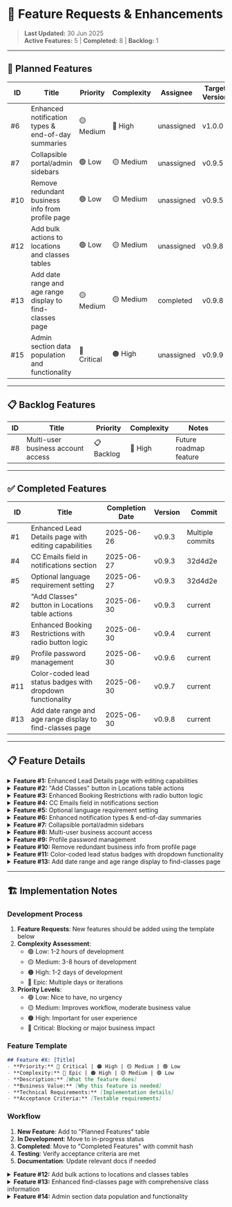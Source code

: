 # 🚀 Feature Requests & Enhancements

> **Last Updated:** 30 Jun 2025  
> **Active Features:** 5 | **Completed:** 8 | **Backlog:** 1

---

## 🔮 Planned Features

| ID | Title | Priority | Complexity | Assignee | Target Version |
|----|-------|----------|------------|----------|----------------|
| #6 | Enhanced notification types & end-of-day summaries | 🟡 Medium | 🔴 High | unassigned | v1.0.0 |
| #7 | Collapsible portal/admin sidebars | 🟢 Low | 🟡 Medium | unassigned | v0.9.5 |
| #10 | Remove redundant business info from profile page | 🟢 Low | 🟡 Medium | unassigned | v0.9.5 |
| #12 | Add bulk actions to locations and classes tables | 🟢 Low | 🟡 Medium | unassigned | v0.9.8 |
| #13 | Add date range and age range display to find-classes page | 🟡 Medium | 🟡 Medium | completed | v0.9.8 |
| #15 | Admin section data population and functionality | 🔴 Critical | 🟠 High | unassigned | v0.9.9 |

---

## 📋 Backlog Features

| ID | Title | Priority | Complexity | Notes |
|----|-------|----------|------------|-------|
| #8 | Multi-user business account access | 📋 Backlog | 🔴 High | Future roadmap feature |

---

## ✅ Completed Features

| ID | Title | Completion Date | Version | Commit |
|----|-------|-----------------|---------|--------|
| #1 | Enhanced Lead Details page with editing capabilities | 2025-06-26 | v0.9.3 | Multiple commits |
| #4 | CC Emails field in notifications section | 2025-06-27 | v0.9.3 | 32d4d2e |
| #5 | Optional language requirement setting | 2025-06-27 | v0.9.3 | 32d4d2e |
| #2 | "Add Classes" button in Locations table actions | 2025-06-30 | v0.9.3 | current |
| #3 | Enhanced Booking Restrictions with radio button logic | 2025-06-30 | v0.9.4 | current |
| #9 | Profile password management | 2025-06-30 | v0.9.6 | current |
| #11 | Color-coded lead status badges with dropdown functionality | 2025-06-30 | v0.9.7 | current |
| #13 | Add date range and age range display to find-classes page | 2025-06-30 | v0.9.8 | current |

---

## 📋 Feature Details

<details>
<summary><strong>Feature #1:</strong> Enhanced Lead Details page with editing capabilities</summary>

### Description
Enhance the existing Lead Details page to become a comprehensive lead management interface with full editing capabilities, contact actions, and note-taking functionality.

### Current State
- Basic Lead Details page exists at `/portal/leads/:leadId`
- Shows lead information and basic details
- "View Details" and "Edit Lead" actions both navigate to the same page

### Proposed Enhancements
1. **Status Editing**: Add ability to change lead status directly from the details page
2. **Notes Section**: Add section for adding/viewing timestamped notes about the lead
3. **Contact Actions**: Add quick action buttons for calling/emailing the lead
4. **Related Data**: Display associated bookings, participants, and class interests
5. **Activity Timeline**: Show chronological history of status changes, notes, and interactions

### Technical Requirements
- Add inline status editing component
- Create notes CRUD functionality with timestamps
- Implement activity log/timeline component
- Add contact action buttons with proper tel:/mailto: links
- Ensure all changes invalidate relevant cache queries

### Acceptance Criteria
- [ ] Can edit lead status from details page
- [ ] Can add timestamped notes visible to user later
- [ ] Quick contact buttons work properly
- [ ] Shows related bookings and participants
- [ ] Activity timeline shows all interactions

### Priority: Medium
- **Business Value**: High - improves lead management workflow
- **Development Effort**: Medium - requires several new components
- **Dependencies**: None

### Status: `COMPLETED` ✅ 2025-06-26

**Implementation Summary:**
1. **LeadDetailsHeader Component** - Complete lead information display with status selector and quick action buttons
2. **LeadBookingsSection Component** - Booking management with edit/cancel functionality via modal
3. **EditBookingModal Component** - Cascading dropdowns (Location → Class → Booking Date) with RLS policy fixes
4. **LeadNotesSection Component** - Note creation, editing, deletion with timestamps
5. **Database Integration** - Complete hooks for bookings, notes, and status management

**Key Technical Achievements:**
- Full CRUD operations for lead notes with timestamps
- Complex booking editing with schedule date generation
- Solved z-index layering issues for modal dropdowns
- Implemented Row Level Security policies for booking updates
- Comprehensive status management with manual override capability

**Files Created/Modified:**
- Created: `LeadDetailsHeader.tsx`, `LeadBookingsSection.tsx`, `EditBookingModal.tsx`, `LeadNotesSection.tsx`
- Created: `useLeadBookings.ts`, `useLeadNotes.ts`, `useUpdateBooking.ts` hooks
- Modified: `LeadDetail.tsx` for three-section layout integration
- Database: Added RLS policies for bookings table

</details>

<details>
<summary><strong>Feature #2:</strong> "Add Classes" button in Locations table actions</summary>

### Description
Add an "Add Classes" action button to the Locations table row menu that navigates directly to the Add Classes page with the location pre-selected.

### Current State
- Locations table has Edit, Archive/Unarchive, and Delete actions
- Add Classes page exists but requires manual location selection
- No direct link from location to class creation

### Proposed Enhancement
Add "Add Classes" menu item to TableRowMenu that:
1. Navigates to the Add Classes page
2. Pre-selects the clicked location in the location dropdown
3. Streamlines workflow for adding classes to specific locations

### Technical Requirements
- Add new action to TableRowMenu component
- Modify Add Classes page to accept location ID parameter
- Update routing to support pre-selected location
- Ensure location selection is properly populated

### Implementation Details
- Update `TableRowMenu` component with new action prop
- Navigate to `/portal/classes/add?location=${locationId}`
- Modify Add Classes form to read and pre-select location from URL params

### Acceptance Criteria
- [ ] "Add Classes" button appears in Locations table actions
- [ ] Clicking button navigates to Add Classes page
- [ ] Location is pre-selected in the form
- [ ] User can still change location if needed
- [ ] Form functions normally after pre-selection

### Priority: Low
- **Business Value**: Medium - improves workflow efficiency
- **Development Effort**: Low - simple navigation enhancement
- **Dependencies**: None

</details>

<details>
<summary><strong>Feature #3:</strong> Enhanced Booking Restrictions with radio button logic</summary>

### Description
Enhance the booking restrictions setting in `/portal/settings` to provide more granular control over lead booking availability with intuitive radio button options.

### Current State
- Settings page has "Maximum Days Ahead of Booking" with simple number input
- Logic is basic: only show classes within X days from today
- No consideration for holiday gaps or class availability patterns

### Proposed Enhancement
Replace current input with radio button selection:

**Option 1: "Next Available Only"**
- Allows leads to book only the next available class for their location
- Handles holiday gaps automatically (could be weeks away if needed)
- Ensures leads always get the earliest possible booking

**Option 2: "Maximum Number of Days Away"** 
- Current logic but with better UX via radio selection
- Shows all classes within the specified day window
- Maintains existing flexible booking window behavior

### Technical Requirements
- Modify booking restrictions settings component to use radio buttons
- Update booking flow logic to handle both restriction types
- Ensure database schema supports the new restriction type
- Update existing franchisee settings migration if needed

### Implementation Details
- Replace number input with radio button group in settings
- Add new field to franchisee settings: `booking_restriction_type` (enum: 'next_available', 'max_days')
- Update booking availability queries to check restriction type
- Maintain backward compatibility with existing "max days" settings

### Acceptance Criteria
- [ ] Radio buttons replace current number input in settings
- [ ] "Next Available Only" shows only earliest available class
- [ ] "Maximum Days Away" maintains current behavior with improved UX
- [ ] Settings save and load correctly for both options
- [ ] Booking flow respects the selected restriction type
- [ ] Existing franchisee settings migrate properly

### Priority: Medium
- **Business Value**: Medium - improves booking flow control and lead experience
- **Development Effort**: Medium - requires booking logic changes and settings UI update
- **Dependencies**: None

</details>

<details>
<summary><strong>Feature #4:</strong> CC Emails field in notifications section</summary>

### Description
Add a CC Emails field to the notifications section of `/portal/settings` to allow sending notifications to multiple email addresses.

### Status: ✅ COMPLETED (2025-06-27)

### Implementation Summary
Successfully added CC Emails functionality to portal settings:
1. **Settings UI** - Added CC Emails text input field in notifications section
2. **Database Integration** - Field saves to franchisee settings table
3. **Validation** - Email format validation for multiple comma-separated addresses
4. **Persistence** - Settings load and save correctly with other notification preferences

### Technical Details
- Added `ccEmails` state management to Settings.tsx
- Integrated with existing settings save/load functions
- Email validation supports multiple addresses separated by commas
- Consistent with other notification settings patterns

### Files Modified
- `src/pages/portal/Settings.tsx` - Added CC emails input field and state management

### Business Value
- **Medium**: Allows franchisees to include multiple stakeholders in notifications
- **Workflow Improvement**: Reduces manual forwarding of important business notifications
- **Flexibility**: Supports teams and partners who need visibility into lead/booking activity

</details>

<details>
<summary><strong>Feature #5:</strong> Optional language requirement setting</summary>

### Description
Make the child language information request optional for users by adding a checkbox setting in `/portal/settings`.

### Status: ✅ COMPLETED (2025-06-27)

### Implementation Summary
Successfully implemented optional language requirement:
1. **Settings Checkbox** - Added "Require Language Information" toggle in portal settings
2. **Conditional Rendering** - Language question only appears when setting is enabled
3. **Default Behavior** - Maintains existing behavior (required) for backward compatibility
4. **State Management** - Setting persists and loads correctly with other franchisee preferences

### Technical Details
- Added `requireLanguageInfo` checkbox to Settings.tsx
- Modified `ParentGuardianForm.tsx` to conditionally render language section
- Uses `settings?.require_language_info !== 'false'` for default-true behavior
- Integrated with existing settings save/load infrastructure

### Files Modified
- `src/pages/portal/Settings.tsx` - Added language requirement checkbox
- `src/components/booking/ParentGuardianForm.tsx` - Made language section conditional

### Business Value
- **Medium**: Reduces form friction for franchisees who don't need language information
- **Flexibility**: Allows customization based on business needs and target demographics
- **UX Improvement**: Shorter forms can improve booking completion rates

</details>

<details>
<summary><strong>Feature #6:</strong> Enhanced notification types & end-of-day summaries</summary>

### Description
Add advanced notification capabilities including time-based notifications, end-of-day summaries, and day-of trial class reminders.

### Current State
- Basic webhook notifications for new leads and bookings exist
- Limited to immediate notifications only
- No time-based or summary notification options

### Proposed Enhancement
Expand notification system with:

**1. End-of-Day Summary Emails**
- Daily digest including all bookings and new leads from the day
- Option to receive individual notifications OR just daily summary
- Configurable send time (e.g., 6 PM daily)

**2. Day-Of Trial Class Reminders**
- Automatic reminders sent on the day of trial classes
- Includes class details, location, and contact information
- Reduces no-shows and improves customer experience

**3. Notification Preferences**
- Choose between individual notifications vs. summary only
- Configure timing for various notification types
- Granular control over which events trigger notifications

### Technical Requirements
- Extend webhook system to support scheduled/delayed notifications
- Add notification scheduling infrastructure
- Expand settings UI for notification preferences
- Implement email template system for different notification types
- Add background job processing for scheduled notifications

### Implementation Complexity: 🔴 High
- Requires significant backend infrastructure changes
- Needs scheduling system (cron jobs or similar)
- Email template management system
- Extensive testing for reliability

### Priority: 🟡 Medium
- **Business Value**: High - improves customer experience and business operations
- **Development Effort**: High - complex system with multiple moving parts
- **Target Version**: v1.0.0

</details>

<details>
<summary><strong>Feature #7:</strong> Collapsible portal/admin sidebars</summary>

### Description
Make the `/portal/` and `/admin/` sidebars collapsible with slide animation to maximize content area and improve mobile experience.

### Current State
- Sidebars are always expanded taking fixed width
- No option to collapse for more content space
- Mobile experience could be improved with collapsible navigation

### Proposed Enhancement
Add collapsible functionality:
1. **Collapse Button** - Toggle button in sidebar header
2. **Slide Animation** - Smooth CSS transition for expand/collapse
3. **Icon Mode** - When collapsed, show icons only with tooltips
4. **State Persistence** - Remember collapsed/expanded state in localStorage
5. **Mobile Responsive** - Auto-collapse on smaller screens

### Technical Requirements
- Modify sidebar components for both portal and admin
- Add state management for collapsed/expanded state
- Implement CSS transitions for smooth animation
- Add localStorage for state persistence
- Ensure responsive behavior on mobile

### Priority: 🟢 Low
- **Business Value**: Low-Medium - UX improvement
- **Development Effort**: Medium - animation and state management
- **Target Version**: v0.9.5

</details>

<details>
<summary><strong>Feature #8:</strong> Multi-user business account access</summary>

### Description
Allow multiple users to login and access specific business accounts, enabling team collaboration for franchisees.

### Status: 📋 BACKLOG - Future roadmap feature

### Proposed Enhancement
Implement user role management system:
1. **Account Ownership** - Original account creator becomes admin
2. **User Invitations** - Admins can invite team members via email
3. **Role-Based Permissions** - Different access levels (Admin, Manager, Viewer)
4. **Account Switching** - Users can switch between multiple business accounts
5. **Audit Trail** - Track which user performed which actions

### Technical Requirements
- Major authentication system overhaul
- User roles and permissions database schema
- Invitation system with email verification
- Multi-tenancy support in all queries
- Comprehensive security review

### Complexity: 🔴 High
- **Scope**: Epic-level feature requiring multiple sprints
- **Security Implications**: Requires thorough security review
- **Database Changes**: Significant schema modifications needed

### Priority: 📋 Backlog
- **Business Value**: High - enables team collaboration
- **Development Effort**: Epic - multiple weeks of development
- **Dependencies**: Security audit, UX design, database migration strategy

</details>

<details>
<summary><strong>Feature #9:</strong> Profile password management</summary>

### Description
Add password management functionality to the profile page, allowing users to change their account passwords securely.

### Current State
- No password management available in portal
- Users must rely on external auth provider password reset
- Profile page lacks essential account security features

### Proposed Enhancement
Add comprehensive password management:
1. **Change Password Form** - Current password + new password + confirmation
2. **Security Validation** - Strong password requirements
3. **Confirmation Process** - Email confirmation for password changes
4. **Session Management** - Force re-login after password change
5. **Audit Logging** - Log password change events for security

### Technical Requirements
- Integrate with Supabase Auth password change API
- Add password strength validation
- Implement secure form handling
- Add email confirmation workflow
- Update user session management

### Priority: 🔴 High
- **Business Value**: High - essential security feature
- **User Request**: High priority per user feedback
- **Security**: Important for account security
- **Target Version**: v0.9.6

### Implementation Details
- Add password change form to profile page
- Use Supabase `updateUser()` API for password changes
- Implement proper validation and error handling
- Add success confirmation and security notifications

</details>

<details>
<summary><strong>Feature #10:</strong> Remove redundant business info from profile page</summary>

### Description
Remove the "Business Information" section from `/portal/profile/` page since it duplicates functionality already available in `/portal/settings/`.

### Current State
- Business information appears in both profile and settings pages
- Creates confusion about which location to edit business details
- Potential for data inconsistency between the two locations

### Proposed Enhancement
1. **Remove Duplication** - Remove business info section from profile page
2. **Migration Check** - Ensure all profile business info functionality exists in settings
3. **Redirect Logic** - Add link/button to direct users to settings for business info
4. **Data Consistency** - Verify all components pull from same data source

### Prerequisites
- Audit both pages to ensure no functionality loss
- Verify all business info fields exist in settings
- Check if any components specifically rely on profile business info

### Priority: 🟢 Low
- **Business Value**: Low - cleanup and consistency improvement
- **Development Effort**: Medium - requires careful migration and testing
- **Target Version**: v0.9.5

### Technical Requirements
- Remove business info section from profile page
- Update any components that reference profile business info
- Add navigation guidance to settings page
- Ensure data consistency across the application

</details>

<details>
<summary><strong>Feature #11:</strong> Color-coded lead status badges with dropdown functionality</summary>

### Description
Implement color-coded lead status badges that function as interactive dropdown menus, providing visual consistency and streamlined status management across the portal.

### Current State
- Lead status displays vary across different portal locations
- Status changes require separate dropdown menus or buttons
- No consistent color coding for status recognition
- UI can feel cluttered with separate badges and menus

### Proposed Enhancement
Create unified status badge system with:

**1. Color-Coded Status Badges**
- Consistent color scheme for all lead statuses
- Immediate visual recognition of lead states
- Used consistently across all portal locations (tables, details, etc.)

**2. Interactive Badge Dropdowns**
- Badge itself is clickable and opens status change menu
- No separate dropdown button needed
- Minimizes UI clutter by combining display and action

**3. Status Color Scheme Suggestions**
- **New**: 🔵 Blue - Fresh leads
- **Contacted**: 🟡 Yellow - In progress
- **Booked Upcoming**: 🟢 Green - Success state
- **Follow-up**: 🟠 Orange - Needs attention
- **Not Interested**: 🔴 Red - Closed negative
- **Archived**: ⚫ Gray - Inactive

### Technical Requirements
- Create reusable StatusBadge component
- Implement dropdown functionality within badge
- Ensure consistent styling across all portal pages
- Update all existing status displays to use new component
- Maintain accessibility for dropdown interactions

### Implementation Details
- Replace existing status displays in LeadsTable, Lead Details, etc.
- Badge component accepts current status and onChange callback
- Dropdown shows all available status options with colors
- Smooth transitions and hover states for professional feel
- Keyboard navigation support for accessibility

### Acceptance Criteria
- [ ] All lead statuses use consistent color coding
- [ ] Status badges are clickable and open dropdown menu
- [ ] Same badge component used across all portal locations
- [ ] No separate status dropdown buttons needed
- [ ] Color scheme is intuitive and professional
- [ ] Accessibility standards met for dropdown interactions
- [ ] Status changes work seamlessly from badge clicks

### Priority: 🟡 Medium
- **Business Value**: Medium - improves workflow efficiency and visual consistency
- **UX Impact**: High - cleaner interface with better visual recognition
- **Development Effort**: Medium - component creation and system-wide updates
- **Target Version**: v0.9.7

### Design Principles
- **Minimize Clutter**: Badge IS the menu, not badge + menu
- **Visual Consistency**: Same colors and styling everywhere
- **Immediate Recognition**: Colors provide instant status understanding
- **Streamlined Workflow**: One click to view and change status

</details>

<details>
<summary><strong>Feature #13:</strong> Add date range and age range display to find-classes page</summary>

### Description
Enhance the FindClasses page to display comprehensive class information including age ranges, date ranges, class counts, and sample schedules for each location to help parents make informed decisions.

### Status: ✅ COMPLETED (2025-06-30)

### Implementation Summary
Successfully enhanced the FindClasses page with comprehensive class information:
1. **Class Data Integration** - Added getLocationClassInfo function to fetch and aggregate class data
2. **Age Range Display** - Shows min-max age ranges with smart formatting (e.g., "3-7 years", "All ages")
3. **Date Range Display** - Shows class availability periods with proper date formatting
4. **Class Count** - Displays total number of available classes per location
5. **Schedule Previews** - Shows sample class schedules with colored badges (limited to 3 with overflow indicator)

### Technical Implementation
- **LocationClassInfo Interface** - New interface for structured class data aggregation
- **Database Queries** - Enhanced queries to fetch classes, schedules, and calculate age/date ranges
- **Helper Functions** - formatAgeRange() and formatDateRange() for consistent display formatting
- **Enhanced UI** - Added colored icons and badges for better visual hierarchy
- **Class Information Section** - New bordered section in location cards with comprehensive class details

### Key Features Added
1. **Smart Age Range Formatting**:
   - "All ages" when no restrictions
   - "Up to X years" for max-only restrictions
   - "X+ years" for min-only restrictions
   - "X-Y years" for full ranges
   - "X years" for single age requirements

2. **Flexible Date Range Display**:
   - "Ongoing" for open-ended classes
   - "From [date]" for start-only periods
   - "Until [date]" for end-only periods
   - "[start] - [end]" for full date ranges

3. **Enhanced Location Cards**:
   - Class count with user/group icon
   - Age range with user-check icon
   - Date range with calendar icon
   - Schedule badges with clock icon
   - "+X more" indicator for overflow schedules

### Files Modified
- `src/pages/booking/FindClasses.tsx` - Main implementation with new interfaces, functions, and UI enhancements
- `src/pages/booking/FindClasses.tsx:24-29` - Added LocationClassInfo interface
- `src/pages/booking/FindClasses.tsx:70-148` - Added getLocationClassInfo function
- `src/pages/booking/FindClasses.tsx:252-295` - Added formatAgeRange and formatDateRange helper functions
- `src/pages/booking/FindClasses.tsx:427-481` - Enhanced location cards with class information section

### Business Value
- **High**: Provides essential information for booking decisions
- **UX Improvement**: Reduces uncertainty and improves conversion rates
- **Information Architecture**: Better organization of class data for customer decision-making
- **Trust Building**: Transparent information display builds confidence in the booking process

### Technical Quality
- **Type Safety**: Full TypeScript interfaces for data structures
- **Error Handling**: Graceful handling of missing or invalid class data
- **Performance**: Efficient data aggregation and caching-friendly queries
- **Scalability**: Handles varying numbers of classes and schedules per location
- **Accessibility**: Color-coded icons with semantic meaning

</details>

---

## 🏗️ Implementation Notes

### Development Process
1. **Feature Requests**: New features should be added using the template below
2. **Complexity Assessment**: 
   - 🟢 Low: 1-2 hours of development
   - 🟡 Medium: 3-8 hours of development  
   - 🟠 High: 1-2 days of development
   - 🔴 Epic: Multiple days or iterations
3. **Priority Levels**:
   - 🟢 Low: Nice to have, no urgency
   - 🟡 Medium: Improves workflow, moderate business value
   - 🟠 High: Important for user experience
   - 🔴 Critical: Blocking or major business impact

### Feature Template
```markdown
## Feature #X: [Title]
- **Priority:** 🔴 Critical | 🟠 High | 🟡 Medium | 🟢 Low
- **Complexity:** 🔴 Epic | 🟠 High | 🟡 Medium | 🟢 Low  
- **Description:** [What the feature does]
- **Business Value:** [Why this feature is needed]
- **Technical Requirements:** [Implementation details]
- **Acceptance Criteria:** [Testable requirements]
```

### Workflow
1. **New Feature**: Add to "Planned Features" table
2. **In Development**: Move to in-progress status
3. **Completed**: Move to "Completed Features" with commit hash
4. **Testing**: Verify acceptance criteria are met
5. **Documentation**: Update relevant docs if needed

<details>
<summary><strong>Feature #12:</strong> Add bulk actions to locations and classes tables</summary>

### Description
Extend bulk action functionality from leads table to locations and classes tables, providing consistent bulk operation capabilities across all portal tables.

### Current State
- Bulk actions are only available on leads table
- Locations and classes tables only have individual row actions
- No consistent bulk operation experience across portal

### Proposed Enhancement
Add bulk action capabilities to:
1. **Locations Table** - Archive/unarchive, delete, activate/deactivate multiple locations
2. **Classes Table** - Archive/unarchive, delete, activate/deactivate multiple classes
3. **Consistent UI** - Same bulk action interface as leads table

### Technical Requirements
- Extend existing bulk action pattern to locations and classes tables
- Add bulk operation hooks for location and class management
- Ensure proper validation and confirmation dialogs
- Maintain selection state during table operations

### Implementation Details
- Add selection state management to LocationsTable and ClassesTable
- Create bulk action dropdowns in page headers
- Implement bulk operations for common actions (archive, delete, status changes)
- Add confirmation dialogs for destructive operations

### Acceptance Criteria
- [ ] Locations table has bulk selection and actions
- [ ] Classes table has bulk selection and actions
- [ ] Bulk operations work consistently across all tables
- [ ] Proper confirmation dialogs for destructive actions
- [ ] Selection state persists during operations

### Priority: 🟢 Low
- **Business Value**: Medium - improves workflow efficiency
- **Development Effort**: Medium - extending existing patterns
- **Target Version**: v0.9.8

</details>

<details>
<summary><strong>Feature #13:</strong> Enhanced find-classes page with comprehensive class information</summary>

### Description
Add comprehensive class information display to the find-classes page including date ranges, age ranges, class counts, and schedule previews to help parents make informed booking decisions.

### Current State
- Find-classes page shows basic location information
- No class-specific details visible before booking
- Parents lack essential information for decision-making
- Limited transparency about available programs

### Proposed Enhancement
Add comprehensive class information display:

**1. Age Range Information**
- Display min-max age ranges for classes at each location
- Smart formatting ("3-7 years", "All ages", "5+ years")
- Clear age requirement communication

**2. Date Range Display**
- Show class availability periods
- Handle ongoing, start-only, and end-only date ranges
- Clear scheduling transparency

**3. Class Count and Variety**
- Display total number of available classes
- Show class variety and options
- Help parents understand program depth

**4. Schedule Previews**
- Sample class schedules with time slots
- Visual schedule badges with overflow indicators
- Quick schedule overview without drilling down

### Technical Requirements
- Enhanced location data queries to include class information
- Age range calculation and formatting functions
- Date range processing and display logic
- Schedule aggregation and preview generation
- Responsive design for class information cards

### Implementation Details
- Create LocationClassInfo interface for structured data
- Add getLocationClassInfo function for data aggregation
- Implement formatAgeRange and formatDateRange helpers
- Enhance location cards with class information sections
- Add colored icons and badges for visual hierarchy

### Acceptance Criteria
- [ ] Age ranges displayed clearly for each location
- [ ] Date ranges show class availability periods
- [ ] Class counts provide program variety indication
- [ ] Schedule previews offer quick timing overview
- [ ] Information enhances booking decision-making
- [ ] Responsive design works across devices
- [ ] Performance maintained with complex data queries

### Priority: 🟡 Medium
- **Business Value**: High - improves booking conversion rates
- **UX Impact**: High - reduces uncertainty in booking process
- **Development Effort**: Medium - data aggregation and UI enhancements
- **Target Version**: v0.9.9

### Business Impact
- **Conversion Improvement**: Better information leads to more confident bookings
- **Customer Experience**: Reduces pre-booking questions and uncertainty
- **Competitive Advantage**: Transparent information builds trust
- **Support Reduction**: Self-service information reduces support inquiries

</details>

<details>
<summary><strong>Feature #14:</strong> Admin section data population and functionality</summary>

### Description
Resolve critical issue where Admin section pages show no information despite being implemented, ensuring all admin functionality works as designed.

### Priority: 🔴 Critical
### Status: `ACTIVE ISSUE` - Priority critical

### Current State
- Admin section pages exist but show no data
- Dashboard, User Management, Transactions pages appear empty
- Admin functionality is non-functional despite implementation
- Critical blocker for admin workflow

### Issue Analysis
This appears to be a data loading or permissions issue where:
- Admin pages are implemented but not receiving data
- Could be authentication/authorization problems
- May be related to database queries or RLS policies
- Potential React Query cache or hook issues

### Expected Behavior
Admin section should display:
1. **Dashboard** - Real metrics and analytics data
2. **User Management** - List of all franchisees with management options
3. **Transactions** - Transaction data with filtering and management
4. **Global Settings** - System-wide configuration options

### Technical Investigation Required
- Verify admin user permissions and role assignments
- Check database RLS policies for admin access
- Investigate React Query hooks for admin data fetching
- Test admin authentication and session management
- Review console errors and network requests

### Critical Business Impact
- **Admin Workflow Blocked**: Cannot manage users or view system data
- **Support Limitations**: Cannot assist users effectively
- **Business Operations**: Platform administration is non-functional
- **Revenue Impact**: Cannot process refunds or manage transactions

### Resolution Priority
This should be addressed immediately as it blocks core admin functionality.

### Acceptance Criteria
- [ ] Admin dashboard shows real metrics and data
- [ ] User Management displays all franchisees
- [ ] Transactions page loads and functions properly
- [ ] All admin CRUD operations work correctly
- [ ] Admin authentication and permissions work properly

### Target Resolution
- **Urgency**: Immediate - blocks admin workflow
- **Complexity**: 🟠 High - requires debugging and investigation
- **Dependencies**: May require database, auth, or infrastructure fixes

</details>